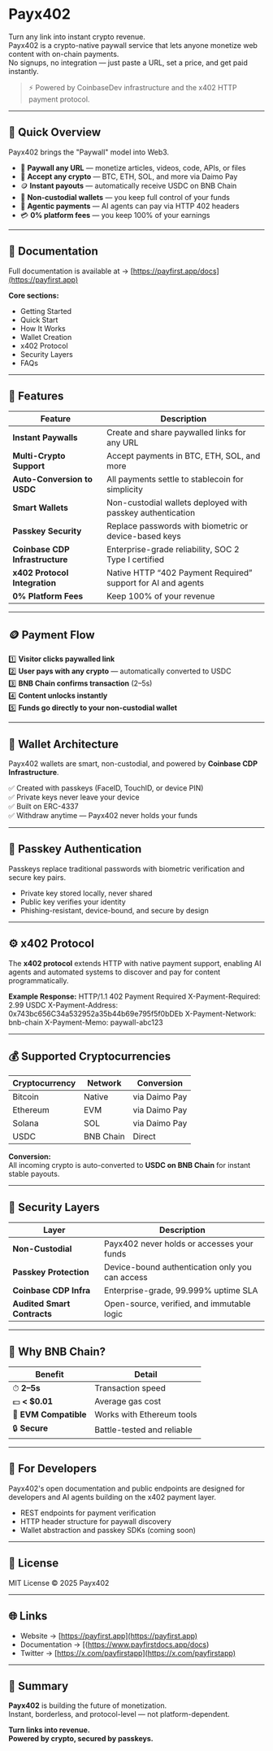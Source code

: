 # Payx402

Turn any link into instant crypto revenue.  
Payx402 is a crypto-native paywall service that lets anyone monetize web content with on-chain payments.  
No signups, no integration — just paste a URL, set a price, and get paid instantly.

> ⚡ Powered by CoinbaseDev infrastructure and the x402 HTTP payment protocol.

---

## 🚀 Quick Overview

Payx402 brings the "Paywall" model into Web3.

- 🧱 **Paywall any URL** — monetize articles, videos, code, APIs, or files  
- 💸 **Accept any crypto** — BTC, ETH, SOL, and more via Daimo Pay  
- 🪙 **Instant payouts** — automatically receive USDC on BNB Chain  
- 🔐 **Non-custodial wallets** — you keep full control of your funds  
- 🤖 **Agentic payments** — AI agents can pay via HTTP 402 headers  
- 💳 **0% platform fees** — you keep 100% of your earnings

---

## 🧭 Documentation

Full documentation is available at → [https://payfirst.app/docs](https://payfirst.app)

**Core sections:**
- Getting Started
- Quick Start
- How It Works
- Wallet Creation
- x402 Protocol
- Security Layers
- FAQs

---

## 🧰 Features

| Feature | Description |
|----------|--------------|
| **Instant Paywalls** | Create and share paywalled links for any URL |
| **Multi-Crypto Support** | Accept payments in BTC, ETH, SOL, and more |
| **Auto-Conversion to USDC** | All payments settle to stablecoin for simplicity |
| **Smart Wallets** | Non-custodial wallets deployed with passkey authentication |
| **Passkey Security** | Replace passwords with biometric or device-based keys |
| **Coinbase CDP Infrastructure** | Enterprise-grade reliability, SOC 2 Type I certified |
| **x402 Protocol Integration** | Native HTTP “402 Payment Required” support for AI and agents |
| **0% Platform Fees** | Keep 100% of your revenue |

---

## 🪙 Payment Flow

1️⃣ **Visitor clicks paywalled link**  
2️⃣ **User pays with any crypto** — automatically converted to USDC  
3️⃣ **BNB Chain confirms transaction** (2–5s)  
4️⃣ **Content unlocks instantly**  
5️⃣ **Funds go directly to your non-custodial wallet**

---

## 🧩 Wallet Architecture

Payx402 wallets are smart, non-custodial, and powered by **Coinbase CDP Infrastructure**.  

✅ Created with passkeys (FaceID, TouchID, or device PIN)  
✅ Private keys never leave your device  
✅ Built on ERC-4337  
✅ Withdraw anytime — Payx402 never holds your funds

---

## 🔑 Passkey Authentication

Passkeys replace traditional passwords with biometric verification and secure key pairs.

- Private key stored locally, never shared  
- Public key verifies your identity  
- Phishing-resistant, device-bound, and secure by design

---

## ⚙️ x402 Protocol

The **x402 protocol** extends HTTP with native payment support, enabling AI agents and automated systems to discover and pay for content programmatically.

**Example Response:**
HTTP/1.1 402 Payment Required
X-Payment-Required: 2.99 USDC
X-Payment-Address: 0x743bc656C34a532952a35b44b69e795f5f0bDEb
X-Payment-Network: bnb-chain
X-Payment-Memo: paywall-abc123

---

## 💰 Supported Cryptocurrencies

| Cryptocurrency | Network | Conversion |
|----------------|----------|-------------|
| Bitcoin | Native | via Daimo Pay |
| Ethereum | EVM | via Daimo Pay |
| Solana | SOL | via Daimo Pay |
| USDC | BNB Chain | Direct |

**Conversion:**  
All incoming crypto is auto-converted to **USDC on BNB Chain** for instant stable payouts.

---

## 🧠 Security Layers

| Layer | Description |
|-------|--------------|
| **Non-Custodial** | Payx402 never holds or accesses your funds |
| **Passkey Protection** | Device-bound authentication only you can access |
| **Coinbase CDP Infra** | Enterprise-grade, 99.999% uptime SLA |
| **Audited Smart Contracts** | Open-source, verified, and immutable logic |

---

## 🔗 Why BNB Chain?

| Benefit | Detail |
|----------|---------|
| ⏱ **2–5s** | Transaction speed |
| 💵 **< $0.01** | Average gas cost |
| 🧱 **EVM Compatible** | Works with Ethereum tools |
| 🔒 **Secure** | Battle-tested and reliable |

---

## 🧩 For Developers

Payx402's open documentation and public endpoints are designed for developers and AI agents building on the x402 payment layer.

- REST endpoints for payment verification  
- HTTP header structure for paywall discovery  
- Wallet abstraction and passkey SDKs (coming soon)

---

## 📄 License
MIT License © 2025 Payx402

---

## 🌐 Links
- Website → [https://payfirst.app](https://payfirst.app)  
- Documentation → [(https://www.payfirstdocs.app/docs)  
- Twitter → [https://x.com/payfirstapp](https://x.com/payfirstapp)

---

## 🧠 Summary

**Payx402** is building the future of monetization.  
Instant, borderless, and protocol-level — not platform-dependent.  

**Turn links into revenue.**  
**Powered by crypto, secured by passkeys.**

